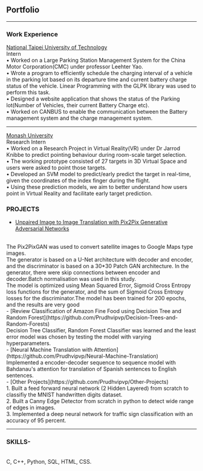 ## Portfolio

---

### Work Experience 

[National Taipei University of Technology](/pdf/Intern.jpeg)
<br>
 Intern
 <br>
• Worked on a Large Parking Station Management System for the China Motor Corporation(CMC) under professor Leehter Yao.
<br>
• Wrote a program to efficiently schedule the charging interval of a vehicle in the parking lot based on its departure time and current battery
charge status of the vehicle. Linear Programming with the GLPK library was used to perform this task.
<br>
• Designed a website application that shows the status of the Parking lot(Number of Vehicles, their current Battery Charge etc).
<br>
• Worked on CANBUS to enable the communication between the Battery management system and the charge management system.
<br>

---
[Monash University](/pdf/Prudhvi_Letter.pdf)
<br>
Research Intern
<br>
• Worked on a Research Project in Virtual Reality(VR) under Dr Jarrod Knibbe to predict pointing behaviour during room-scale target selection.
<br>
• The working prototype consisted of 27 targets in 3D Virtual Space and users were asked to point those targets.
<br>
• Developed an SVM model to predict/early predict the target in real-time, given the coordinates of the index finger during the flight.
<br>
• Using these prediction models, we aim to better understand how users point in Virtual Reality and facilitate early target prediction.
<br>

### PROJECTS

- [Unpaired Image to Image Translation with Pix2Pix Generative Adversarial Networks](https://github.com/predator-1-ml/Pix2Pix)
<br>
     The Pix2PixGAN was used to convert satellite images to Google Maps type images.
     
<br>
     The generator is based on a U-Net architecture with decoder and encoder, and the discriminator is based on a 30*30 Patch GAN architecture. In the generator, there were skip connections between encoder and decoder.Batch normalisation was used in this study.
<br>  
     The model is optimized using Mean Squared Error, Sigmoid Cross Entropy loss functions for the generator, and the sum of Sigmoid Cross Entropy losses for the discriminator.The model has been trained for 200 epochs, and the results are very good
<br>
- [Review Classification of Amazon Fine Food using Decision Tree and Random Forest](https://github.com/Prudhvipvp/Decision-Trees-and-Random-Forests)
<br>
     Decision Tree Classifier, Random Forest Classifier was learned and the least error model was chosen by testing the model with varying hyperparameters.
<br>
- [Neural Machine Translation with Attention](https://github.com/Prudhvipvp/Neural-Machine-Translation)
<br>
     Implemented a encoder-decoder sequence to sequence model with Bahdanau's attention for translation of Spanish sentences to English sentences.
<br>
- [Other Projects](https://github.com/Prudhvipvp/Other-Projects)
<br>
     1. Built a feed forward neural network (2 Hidden Layered) from scratch to classifiy the MNIST handwritten digits dataset.
<br>
     2. Built a Canny Edge Detector from scratch in python to detect wide range of edges in images.
<br>
     3. Implemented a deep neural network for traffic sign classification with an accuracy of 95 percent.
<br>

---

### SKILLS-
<br>
C, C++, Python, SQL, HTML, CSS.
